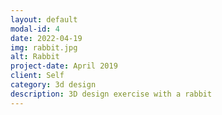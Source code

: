```yaml
---
layout: default
modal-id: 4
date: 2022-04-19
img: rabbit.jpg
alt: Rabbit
project-date: April 2019
client: Self
category: 3d design
description: 3D design exercise with a rabbit
---
```

